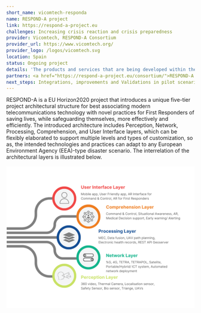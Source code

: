 ```yaml
---
short_name: vicomtech-responda
name: RESPOND-A project
link: https://respond-a-project.eu
challenges: Increasing crisis reaction and crisis preparedness
provider: Vicomtech, RESPOND-A Consortium
provider_url: https://www.vicomtech.org/
provider_logo: /logos/vicomtech.svg
location: Spain
status: Ongoing project
details: 'The products and services that are being developed within the RESPOND-A Consortium are categorized into: a) Augmented and Virtual Reality, b) Sensors, Wearables and Mobile devices, c) Mission Critical Systems, C2 and Communications and d) Robots and Unmanned Vehicles. <br><br><img src="/images/vicomtech_responda_logo.png"/><br><br>In particular, Vicomtech has developed: A) an augmented reality application for dynamic and user-centered First Responders, risks and Points of Interest geolocation representation; B) a Command and Control application providing a Common Operational Picture of information coming from heterogeneous IoT sources through a 3D terrain visualisation.'
partners: <a href="https://respond-a-project.eu/consortium/">RESPOND-A Consortium</a>
next_steps: Integrations, improvements and Validations in pilot scenarios.
---
```


RESPOND-A is a EU Horizon2020 project that introduces a unique five-tier project architectural structure for best associating modern telecommunications technology with novel practices for First Responders of saving lives, while safeguarding themselves, more effectively and efficiently. The introduced architecture includes Perception, Network, Processing, Comprehension, and User Interface layers, which can be flexibly elaborated to support multiple levels and types of customization, so as, the intended technologies and practices can adapt to any European Environment Agency (EEA)-type disaster scenario. The interrelation of the architectural layers is illustrated below. <br><br><img src="/images/vicomtech_responda_chart.png"/>